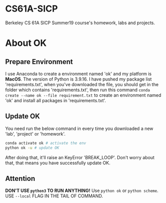 # CS61A-SICP
Berkeley CS 61A SICP Summer19 course's homework, labs and projects.

# About OK  
## Prepare Environment
I use Anaconda to create a environment named 'ok' and my platform is **MacOS**. 
The version of Python is 3.9.16. I have pushed my package list 'requirements.txt', when you've downloaded the file, you should get in the folder which contains 'requirements.txt', then run this command `conda create --name ok --file requirement.txt` to create an environment named 'ok' and install all packages in 'requirements.txt'.  
## Update OK
You need run the below command in every time you downloaded a new 'lab', 'project' or 'homework'.  
```bash
conda activate ok # activate the env
python ok -u # update OK
```
After doing that, it'll raise an KeyError 'BREAK_LOOP'. Don't worry about that, that means you have successfully update OK.  
## Attention
**DON'T USE `python3` TO RUN ANYTHING!** Use `python ok` or `python scheme`.  
USE `--local` FLAG IN THE TAIL OF COMMAND.
